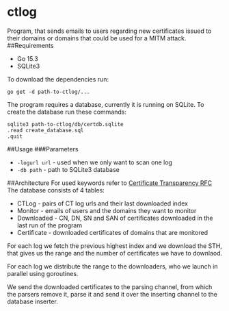 # ctlog
Program, that sends emails to users regarding new certificates issued to their domains or domains that could be used for a MITM attack.
##Requirements
- Go 15.3
- SQLite3

To download the dependencies run:

`go get -d path-to-ctlog/...`

The program requires a database, currently it is running on SQLite.
To create the database run these commands:
```
sqlite3 path-to-ctlog/db/certdb.sqlite
.read create_database.sql
.quit
```

##Usage
###Parameters
- `-logurl url` - used when we only want to scan one log
- `-db path` - path to SQLite3 database

##Architecture
For used keywords refer to [Certificate Transparency RFC](https://tools.ietf.org/html/rfc6962)
The database consists of 4 tables:
- CTLog - pairs of CT log urls and their last downloaded index 
- Monitor - emails of users and the domains they want to monitor
- Downloaded - CN, DN, SN and SAN of certificates downloaded in the last run of the program
- Certificate - downloaded certificates of domains that are monitored

For each log we fetch the previous highest index and we download the STH, that gives us the range and the number of certificates we have to downlaod.

For each log we distribute the range to the downloaders, who we launch in parallel using goroutines.

We send the downloaded certificates to the parsing channel, from which the parsers remove it, parse it and send it over the inserting channel to the database inserter.